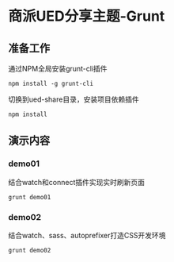 # 商派UED分享主题-Grunt

## 准备工作

通过NPM全局安装grunt-cli插件
```shell
npm install -g grunt-cli
```

切换到ued-share目录，安装项目依赖插件
```shell
npm install
```

## 演示内容

### demo01
结合watch和connect插件实现实时刷新页面

```shell
grunt demo01
```

### demo02
结合watch、sass、autoprefixer打造CSS开发环境

```shell
grunt demo02
```
